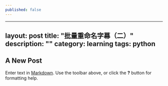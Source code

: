 ```yaml
---
published: false
---
```


---
layout: post
title: "批量重命名字幕（二）"
description: ""
category: learning
tags: python 
---

## A New Post

Enter text in [Markdown](http://daringfireball.net/projects/markdown/). Use the toolbar above, or click the **?** button for formatting help.
